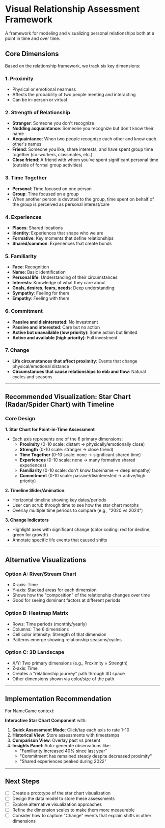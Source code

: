 # Visual Relationship Assessment Framework

A framework for modeling and visualizing personal relationships both at a point in time and over time.

## Core Dimensions

Based on the relationship framework, we track six key dimensions:

### 1. Proximity

- Physical or emotional nearness
- Affects the probability of two people meeting and interacting
- Can be in-person or virtual

### 2. Strength of Relationship

- **Stranger**: Someone you don't recognize
- **Nodding acquaintance**: Someone you recognize but don't know their name
- **Acquaintance**: When two people recognize each other and know each other's names
- **Friend**: Someone you like, share interests, and have spent group time together (co-workers, classmates, etc.)
- **Close friend**: A friend with whom you've spent significant personal time (outside of formal group activities)

### 3. Time Together

- **Personal**: Time focused on one person
- **Group**: Time focused on a group
- When another person is devoted to the group, time spent on behalf of the group is perceived as personal interest/care

### 4. Experiences

- **Places**: Shared locations
- **Identity**: Experiences that shape who we are
- **Formative**: Key moments that define relationships
- **Shared/common**: Experiences that create bonds

### 5. Familiarity

- **Face**: Recognition
- **Name**: Basic identification
- **Personal life**: Understanding of their circumstances
- **Interests**: Knowledge of what they care about
- **Goals, desires, fears, needs**: Deep understanding
- **Sympathy**: Feeling for them
- **Empathy**: Feeling with them

### 6. Commitment

- **Passive and disinterested**: No investment
- **Passive and interested**: Care but no action
- **Active but unavailable (low priority)**: Some action but limited
- **Active and available (high priority)**: Full investment

### 7. Change

- **Life circumstances that affect proximity**: Events that change physical/emotional distance
- **Circumstances that cause relationships to ebb and flow**: Natural cycles and seasons

---

## Recommended Visualization: Star Chart (Radar/Spider Chart) with Timeline

### Core Design

**1. Star Chart for Point-in-Time Assessment**

- Each axis represents one of the 6 primary dimensions:
  - **Proximity** (0-10 scale: distant → physically/emotionally close)
  - **Strength** (0-10 scale: stranger → close friend)
  - **Time Together** (0-10 scale: none → significant shared time)
  - **Experiences** (0-10 scale: none → many formative shared experiences)
  - **Familiarity** (0-10 scale: don't know face/name → deep empathy)
  - **Commitment** (0-10 scale: passive/disinterested → active/high priority)

**2. Timeline Slider/Animation**

- Horizontal timeline showing key dates/periods
- User can scrub through time to see how the star chart morphs
- Overlay multiple time periods to compare (e.g., "2020 vs 2024")

**3. Change Indicators**

- Highlight axes with significant change (color coding: red for decline, green for growth)
- Annotate specific life events that caused shifts

---

## Alternative Visualizations

### Option A: River/Stream Chart

- X-axis: Time
- Y-axis: Stacked areas for each dimension
- Shows how the "composition" of the relationship changes over time
- Good for seeing dominant factors at different periods

### Option B: Heatmap Matrix

- Rows: Time periods (monthly/yearly)
- Columns: The 6 dimensions
- Cell color intensity: Strength of that dimension
- Patterns emerge showing relationship seasons/cycles

### Option C: 3D Landscape

- X/Y: Two primary dimensions (e.g., Proximity × Strength)
- Z-axis: Time
- Creates a "relationship journey" path through 3D space
- Other dimensions shown via color/size of the path

---

## Implementation Recommendation

For NameGame context:

**Interactive Star Chart Component** with:

1. **Quick Assessment Mode**: Click/tap each axis to rate 1-10
2. **Historical View**: Store assessments with timestamps
3. **Comparison View**: Overlay past vs present
4. **Insights Panel**: Auto-generate observations like:
   - "Familiarity increased 40% since last year"
   - "Commitment has remained steady despite decreased proximity"
   - "Shared experiences peaked during 2022"

---

## Next Steps

- [ ] Create a prototype of the star chart visualization
- [ ] Design the data model to store these assessments
- [ ] Explore alternative visualization approaches
- [ ] Refine the dimension scales to make them more measurable
- [ ] Consider how to capture "Change" events that explain shifts in other dimensions
